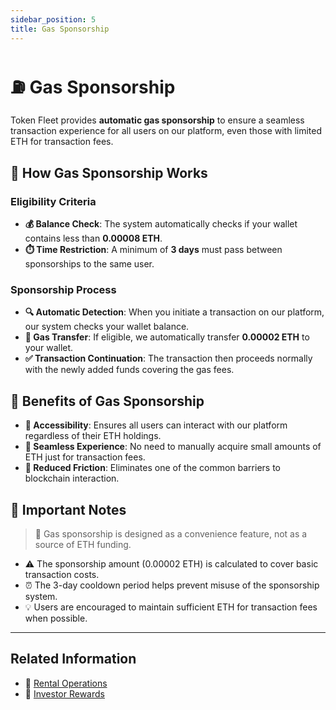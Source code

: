 ```yaml
---
sidebar_position: 5
title: Gas Sponsorship
---
```


# ⛽ Gas Sponsorship

Token Fleet provides **automatic gas sponsorship** to ensure a seamless transaction experience for all users on our platform, even those with limited ETH for transaction fees.

## 🔄 How Gas Sponsorship Works

### Eligibility Criteria

- **💰 Balance Check**: The system automatically checks if your wallet contains less than **0.00008 ETH**.
- **⏱️ Time Restriction**: A minimum of **3 days** must pass between sponsorships to the same user.

### Sponsorship Process

- **🔍 Automatic Detection**: When you initiate a transaction on our platform, our system checks your wallet balance.
- **💸 Gas Transfer**: If eligible, we automatically transfer **0.00002 ETH** to your wallet.
- **✅ Transaction Continuation**: The transaction then proceeds normally with the newly added funds covering the gas fees.

## 🌟 Benefits of Gas Sponsorship

- **🚪 Accessibility**: Ensures all users can interact with our platform regardless of their ETH holdings.
- **🔄 Seamless Experience**: No need to manually acquire small amounts of ETH just for transaction fees.
- **🚀 Reduced Friction**: Eliminates one of the common barriers to blockchain interaction.

## 📌 Important Notes

> 📝 Gas sponsorship is designed as a convenience feature, not as a source of ETH funding.

- ⚠️ The sponsorship amount (0.00002 ETH) is calculated to cover basic transaction costs.
- ⏰ The 3-day cooldown period helps prevent misuse of the sponsorship system.
- 💡 Users are encouraged to maintain sufficient ETH for transaction fees when possible.

---

## Related Information

- 🚗 [Rental Operations](./rental_operations)
- 💎 [Investor Rewards](./investor_rewards)
